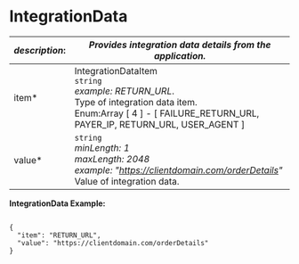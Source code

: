 
# IntegrationData

| *description*:   | *Provides integration data details from the application.*|
|----|----|
| item* |  IntegrationDataItem  <br/>  ``` string ```  <br/>  *example: RETURN_URL*.  <br/> Type of integration data item. <br/>  Enum:Array [ 4 ] - [ FAILURE_RETURN_URL, PAYER_IP, RETURN_URL, USER_AGENT ]|
| value* |   ``` string ```  <br/>  *minLength: 1 <br/>  maxLength: 2048 <br/>  example: "https://clientdomain.com/orderDetails"*  <br/> Value of integration data.|

**IntegrationData Example:**

```{r} 

{
  "item": "RETURN_URL",
  "value": "https://clientdomain.com/orderDetails"
}
```  





